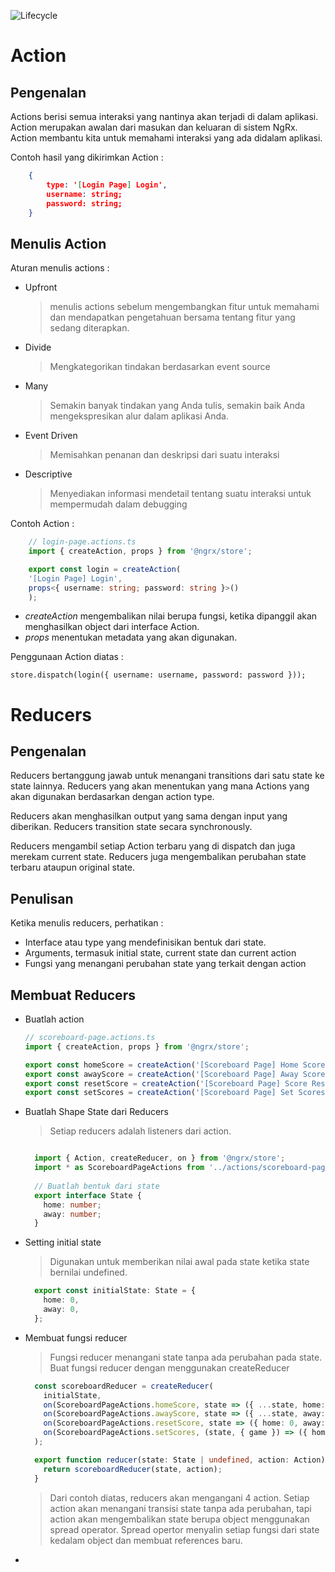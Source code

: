 ![Lifecycle](https://ngrx.io/generated/images/guide/store/state-management-lifecycle.png)

# Action

## Pengenalan 

Actions berisi semua interaksi yang nantinya akan terjadi di dalam aplikasi. Action merupakan awalan dari masukan dan keluaran di sistem NgRx. Action membantu kita untuk memahami interaksi yang ada didalam aplikasi. 

Contoh hasil yang dikirimkan Action : 

```json
    {
        type: '[Login Page] Login',
        username: string;
        password: string;
    }
```

## Menulis Action

Aturan menulis actions : 

+ Upfront
  > menulis actions sebelum mengembangkan fitur untuk memahami dan mendapatkan pengetahuan bersama tentang fitur yang sedang diterapkan.

+ Divide
  > Mengkategorikan tindakan berdasarkan event source

+ Many
  > Semakin banyak tindakan yang Anda tulis, semakin baik Anda mengekspresikan alur dalam aplikasi Anda.

+ Event Driven
  > Memisahkan penanan dan deskripsi dari suatu interaksi

+ Descriptive
  > Menyediakan informasi mendetail tentang suatu interaksi untuk mempermudah dalam debugging

Contoh Action :

```ts
    // login-page.actions.ts
    import { createAction, props } from '@ngrx/store';

    export const login = createAction(
    '[Login Page] Login',
    props<{ username: string; password: string }>()
    );
```

+ *createAction* mengembalikan nilai berupa fungsi, ketika dipanggil akan menghasilkan object dari interface Action. 
+ *props* menentukan metadata yang akan digunakan.

Penggunaan Action diatas :

`store.dispatch(login({ username: username, password: password }));`



# Reducers

## Pengenalan

Reducers bertanggung jawab untuk menangani transitions dari satu state ke state lainnya. Reducers yang akan menentukan yang mana Actions yang akan digunakan berdasarkan dengan action type.

Reducers akan menghasilkan output yang sama dengan input yang diberikan. Reducers transition state secara synchronously. 

Reducers mengambil setiap Action terbaru yang di dispatch dan juga merekam current state. Reducers juga mengembalikan perubahan state terbaru ataupun original state.

## Penulisan

Ketika menulis reducers, perhatikan :

+ Interface atau type yang mendefinisikan bentuk dari state.
+ Arguments, termasuk initial state, current state dan current action
+ Fungsi yang menangani perubahan state yang terkait dengan action


## Membuat Reducers

+ Buatlah action
  ```ts
  // scoreboard-page.actions.ts
  import { createAction, props } from '@ngrx/store';

  export const homeScore = createAction('[Scoreboard Page] Home Score');
  export const awayScore = createAction('[Scoreboard Page] Away Score');
  export const resetScore = createAction('[Scoreboard Page] Score Reset');
  export const setScores = createAction('[Scoreboard Page] Set Scores', props<{game: Game}>());
  ```

+ Buatlah Shape State dari Reducers
  > Setiap reducers adalah listeners dari action.
  ```ts

    import { Action, createReducer, on } from '@ngrx/store';
    import * as ScoreboardPageActions from '../actions/scoreboard-page.actions';
    
    // Buatlah bentuk dari state
    export interface State {
      home: number;
      away: number;
    }
  ```

+ Setting initial state
  > Digunakan untuk memberikan nilai awal pada state ketika state bernilai undefined.

  ```ts
    export const initialState: State = {
      home: 0,
      away: 0,
    };
  ```

+ Membuat fungsi reducer
  > Fungsi reducer menangani state tanpa ada perubahan pada state. Buat fungsi reducer dengan menggunakan createReducer

  ```ts
    const scoreboardReducer = createReducer(
      initialState,
      on(ScoreboardPageActions.homeScore, state => ({ ...state, home: state.home + 1 })),
      on(ScoreboardPageActions.awayScore, state => ({ ...state, away: state.away + 1 })),
      on(ScoreboardPageActions.resetScore, state => ({ home: 0, away: 0 })),
      on(ScoreboardPageActions.setScores, (state, { game }) => ({ home: game.home, away: game.away }))
    );

    export function reducer(state: State | undefined, action: Action) {
      return scoreboardReducer(state, action);
    }
  ```

  > Dari contoh diatas, reducers akan mengangani 4 action. Setiap action akan menangani transisi state tanpa ada perubahan, tapi action akan mengembalikan state berupa object menggunakan spread operator. Spread opertor menyalin setiap fungsi dari state kedalam object dan membuat references baru. 
  
+ 